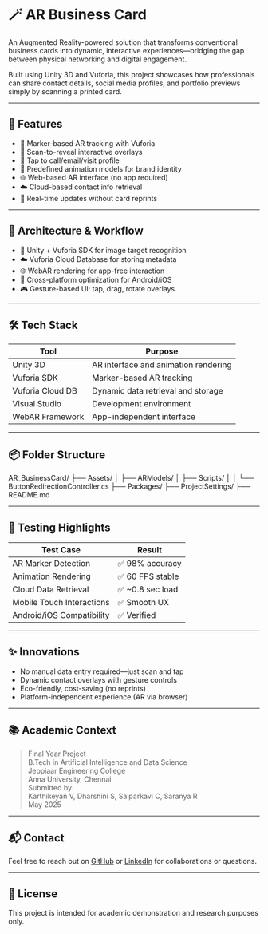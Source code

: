 # 🪄 AR Business Card

An Augmented Reality-powered solution that transforms conventional business cards into dynamic, interactive experiences—bridging the gap between physical networking and digital engagement.

Built using Unity 3D and Vuforia, this project showcases how professionals can share contact details, social media profiles, and portfolio previews simply by scanning a printed card.

---

## 🚀 Features

- 🎯 Marker-based AR tracking with Vuforia
- 📱 Scan-to-reveal interactive overlays
- 🔗 Tap to call/email/visit profile
- 🎥 Predefined animation models for brand identity
- 🌐 Web-based AR interface (no app required)
- ☁️ Cloud-based contact info retrieval
- 🔁 Real-time updates without card reprints

---

## 🧱 Architecture & Workflow

- 🧠 Unity + Vuforia SDK for image target recognition
- ☁️ Vuforia Cloud Database for storing metadata
- 🌐 WebAR rendering for app-free interaction
- 🔧 Cross-platform optimization for Android/iOS
- 🎮 Gesture-based UI: tap, drag, rotate overlays

---

## 🛠️ Tech Stack

| Tool             | Purpose                                |
|------------------|----------------------------------------|
| Unity 3D         | AR interface and animation rendering   |
| Vuforia SDK      | Marker-based AR tracking               |
| Vuforia Cloud DB | Dynamic data retrieval and storage     |
| Visual Studio    | Development environment                |
| WebAR Framework  | App-independent interface              |

---

## 📦 Folder Structure

AR_BusinessCard/ ├── Assets/ │   ├── ARModels/ │   ├── Scripts/ │   │   └── ButtonRedirectionController.cs ├── Packages/ ├── ProjectSettings/ ├── README.md


---

## 🧪 Testing Highlights

| Test Case                  | Result        |
|----------------------------|---------------|
| AR Marker Detection        | ✅ 98% accuracy |
| Animation Rendering        | ✅ 60 FPS stable |
| Cloud Data Retrieval       | ✅ ~0.8 sec load |
| Mobile Touch Interactions  | ✅ Smooth UX |
| Android/iOS Compatibility  | ✅ Verified |

---

## ✨ Innovations

- No manual data entry required—just scan and tap
- Dynamic contact overlays with gesture controls
- Eco-friendly, cost-saving (no reprints)
- Platform-independent experience (AR via browser)

---

## 📚 Academic Context

> Final Year Project  
> B.Tech in Artificial Intelligence and Data Science  
> Jeppiaar Engineering College  
> Anna University, Chennai  
> Submitted by:  
> Karthikeyan V, Dharshini S, Saiparkavi C, Saranya R  
> May 2025

---

## 📬 Contact

Feel free to reach out on [GitHub](https://github.com/DevilNReality) or [LinkedIn](http://www.linkedin.com/in/karthikeyan-v-1578b1242) for collaborations or questions.

---

## 🏁 License

This project is intended for academic demonstration and research purposes only.
